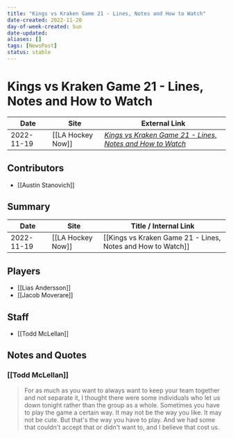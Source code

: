 ```yaml
---
title: "Kings vs Kraken Game 21 - Lines, Notes and How to Watch"
date-created: 2022-11-20
day-of-week-created: Sun
date-updated: 
aliases: []
tags: [NewsPost]
status: stable
---
```


# Kings vs Kraken Game 21 - Lines, Notes and How to Watch

| Date       | Site              | External Link                                                                                                                                                     |
| ---------- | ----------------- | ----------------------------------------------------------------------------------------------------------------------------------------------------------------- |
| 2022-11-19 | [[LA Hockey Now]] | [*Kings vs Kraken Game 21 - Lines, Notes and How to Watch*](https://www.lahockeynow.com/2022/11/19/los-angeles-kings-vs-kraken-game-21-lines-notes--how-to-watch) |

## Contributors
- [[Austin Stanovich]]

## Summary
> 

| Date       | Site              | Title / Internal Link                                       |
| ---------- | ----------------- | ----------------------------------------------------------- |
| 2022-11-19 | [[LA Hockey Now]] | [[Kings vs Kraken Game 21 - Lines, Notes and How to Watch]] |

## Players
- [[Lias Andersson]]
- [[Jacob Moverare]]

## Staff
- [[Todd McLellan]]

## Notes and Quotes
### [[Todd McLellan]]
> For as much as you want to always want to keep your team together and not separate it, I thought there were some individuals who let us down tonight rather than the group as a whole. Sometimes you have to play the game a certain way. It may not be the way you like. It may not be cute. But that's the way you have to play. And we had some that couldn't accept that or didn't want to, and I believe that cost us.



